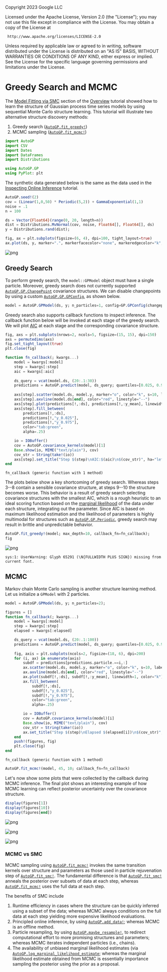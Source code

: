 Copyright 2023 Google LLC

Licensed under the Apache License, Version 2.0 (the "License");
you may not use this file except in compliance with the License.
You may obtain a copy of the License at

     http://www.apache.org/licenses/LICENSE-2.0

Unless required by applicable law or agreed to in writing, software
distributed under the License is distributed on an "AS IS" BASIS,
WITHOUT WARRANTIES OR CONDITIONS OF ANY KIND, either express or implied.
See the License for the specific language governing permissions and
limitations under the License.
# Greedy Search and MCMC

The [Model Fitting via SMC](@ref) section of the [Overview](@ref) tutorial showed how to learn the structure of Gaussian process time series models by using sequential Monte Carlo structure learning.  This tutorial will illustrate two alternative structure discovery methods:

1. Greedy search ([`AutoGP.fit_greedy!`](@ref))
2. MCMC sampling ([`AutoGP.fit_mcmc!`](@ref))


```julia
import AutoGP
import CSV
import Dates
import DataFrames
import Distributions

using AutoGP.GP
using PyPlot: plt
```

The synthetic data generated below is the same as the data used in the [Inspecting Online Inference](@ref) tutorial.


```julia
AutoGP.seed!(2)
cov = (Linear(1,0,50) * Periodic(5,2)) + GammaExponential(1,1)
noise = .1
n = 100

ds = Vector{Float64}(range(0, 20, length=n))
dist = Distributions.MvNormal(cov, noise, Float64[], Float64[], ds)
y = Distributions.rand(dist);

fig, ax = plt.subplots(figsize=(6, 4), dpi=100, tight_layout=true)
ax.plot(ds, y, marker=".", markerfacecolor="none", markeredgecolor="k", color="black");
```


    
![png](greedy_mcmc_files/greedy_mcmc_5_0.png)
    


## Greedy Search

To perform greedy search, the `model::GPModel` object must have a single particle.  Moreover, greedy search does not currently supported [`AutoGP.GP.ChangePoint`](@ref) covariance structures.  We can disable changepoints by using a custom [`AutoGP.GP.GPConfig`](@ref), as shown below.


```julia
model = AutoGP.GPModel(ds, y; n_particles=1, config=GP.GPConfig(changepoints=false));
```

Greedy search also supports callback functions to inspect inference.  The callback function below will be invoked at each stage of the greedy search.  We will plot [AIC](https://en.wikipedia.org/wiki/Akaike_information_criterion) at each stage and the corresponding covariance structure.


```julia
fig, axs = plt.subplots(nrows=2, ncols=5, figsize=(15, 15), dpi=150)
axs = permutedims(axs)
fig.set_tight_layout(true)
plt.close(fig)

function fn_callback(; kwargs...)
    model = kwargs[:model]
    step = kwargs[:step]
    aic = kwargs[:aic]
    
    ds_query = vcat(model.ds, (20:.1:30))
    predictions = AutoGP.predict(model, ds_query; quantiles=[0.025, 0.975])
    
    axs[step].scatter(model.ds, model.y, marker="o", color="k", s=10, label="Observed Data")    
    axs[step].axvline(model.ds[end], color="red", linestyle="--")
    axs[step].plot(predictions[!,:ds], predictions[!,:y_mean], linewidth=1, color="k")
    axs[step].fill_between(
        predictions[!,:ds],
        predictions[!,"y_0.025"],
        predictions[!,"y_0.975"],
        color="tab:green",
        alpha=.25)

    io = IOBuffer()
    cov = AutoGP.covariance_kernels(model)[1]
    Base.show(io, MIME("text/plain"), cov)
    cov_str = String(take!(io))
    axs[step].set_title("Step $(step)\nAIC:$(aic)\n$(cov_str)", ha="left")
end
```




    fn_callback (generic function with 1 method)



The plots below show a key shortcoming of greedy search.  Whereas steps 3--8 contain a sensible covariance structure, at steps 9--10 the structure becomes worse.  This behavior is a result of greedy search selecting covariance structures with the smallest AIC, which is a rough heuristic to an ideal scoring function based on the [marginal likelihood](https://en.wikipedia.org/wiki/Marginal_likelihood) of the data under each structure, integrating out the parameter.  Since AIC is based on maximum likelihood estimation and the likelihood of parameters is highly multimodal for structures such as [`AutoGP.GP.Periodic`](@ref), greedy search may result in brittle and unpredictable behavior.


```julia
AutoGP.fit_greedy!(model; max_depth=10, callback_fn=fn_callback);
fig
```




    
![png](greedy_mcmc_files/greedy_mcmc_12_0.png)
    



    sys:1: UserWarning: Glyph 65291 (\N{FULLWIDTH PLUS SIGN}) missing from current font.


## MCMC

Markov chain Monte Carlo sampling is another structure learning method. Let us initialize a `GPModel` with 2 particles.


```julia
model = AutoGP.GPModel(ds, y; n_particles=2);
```


```julia
figures = []
function fn_callback(; kwargs...)
    model = kwargs[:model]
    step = kwargs[:step]
    elapsed = kwargs[:elapsed]

    ds_query = vcat(model.ds, (20:.1:100))
    predictions = AutoGP.predict(model, ds_query; quantiles=[0.025, 0.975])
    
    fig, axis = plt.subplots(ncols=2, figsize=(18, 6), dpi=200)
    for (i, ax) in enumerate(axis)
        subdf = predictions[predictions.particle.==i,:]
        ax.scatter(model.ds, model.y, marker="o", color="k", s=10, label="Observed Data")    
        ax.axvline(model.ds[end], color="red", linestyle="--")
        ax.plot(subdf[!,:ds], subdf[!,:y_mean], linewidth=1, color="k")
        ax.fill_between(
            subdf[!,:ds],
            subdf[!,"y_0.025"],
            subdf[!,"y_0.975"],
            color="tab:green",
            alpha=.25)

        io = IOBuffer()
        cov = AutoGP.covariance_kernels(model)[i]
        Base.show(io, MIME("text/plain"), cov)
        cov_str = String(take!(io))
        ax.set_title("Step $(step)\nElapsed $(elapsed[i])\n$(cov_str)", ha="left")
    end
    push!(figures, fig)
    plt.close(fig)
end
```




    fn_callback (generic function with 1 method)




```julia
AutoGP.fit_mcmc!(model, 45, 10; callback_fn=fn_callback)
```

Let's now show some plots that were collected by the callback during MCMC inference. The final plot shows an interesting example of how MCMC learning can reflect posterior uncertainty over the covariance structure.


```julia
display(figures[1])
display(figures[10])
display(figures[end])
```


    
![png](greedy_mcmc_files/greedy_mcmc_19_0.png)
    



    
![png](greedy_mcmc_files/greedy_mcmc_19_1.png)
    



    
![png](greedy_mcmc_files/greedy_mcmc_19_2.png)
    


### MCMC vs SMC

MCMC sampling using [`AutoGP.fit_mcmc!`](@ref) invokes the same transition kernels over structure and parameters as those used in particle rejuvenation step of [`AutoGP.fit_smc!`](@ref).  The fundamental difference is that [`AutoGP.fit_smc!`](@ref) anneals the posterior over subsets of data at each step, whereas [`AutoGP.fit_mcmc!`](@ref) uses the full data at each step.

The benefits of SMC include

1. Runtime efficiency in cases where the structure can be quickly inferred using a subset of the data; whereas MCMC always conditions on the full data at each step yielding more expensive likelihood evaluations.
2. Principled online inference, by using [`AutoGP.add_data!`](@ref); whereas MCMC is an offline method.
3. Particle resampling, by using [`AutoGP.maybe_resample!`](@ref), to redirect computational effort to more promising structures and parameters; whereas MCMC iterates independent particles (i.e., chains).
4. The availability of unbiased marginal likelihood estimates (via [`AutoGP.log_marginal_likelihood_estimate`](@ref); whereas the marginal likelihood estimate obtained from MCMC is essentially importance sampling the posterior using the prior as a proposal.
